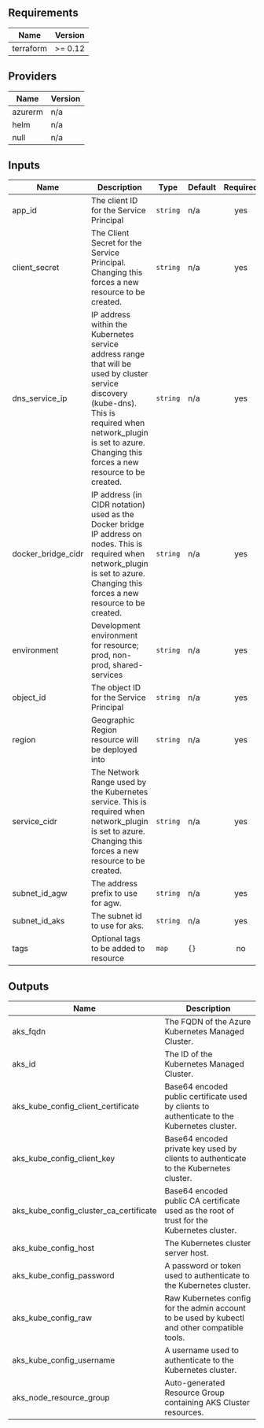 ## Requirements

| Name | Version |
|------|---------|
| terraform | >= 0.12 |

## Providers

| Name | Version |
|------|---------|
| azurerm | n/a |
| helm | n/a |
| null | n/a |

## Inputs

| Name | Description | Type | Default | Required |
|------|-------------|------|---------|:--------:|
| app\_id | The client ID for the Service Principal | `string` | n/a | yes |
| client\_secret | The Client Secret for the Service Principal. Changing this forces a new resource to be created. | `string` | n/a | yes |
| dns\_service\_ip | IP address within the Kubernetes service address range that will be used by cluster service discovery (kube-dns). This is required when network\_plugin is set to azure. Changing this forces a new resource to be created. | `string` | n/a | yes |
| docker\_bridge\_cidr | IP address (in CIDR notation) used as the Docker bridge IP address on nodes. This is required when network\_plugin is set to azure. Changing this forces a new resource to be created. | `string` | n/a | yes |
| environment | Development environment for resource; prod, non-prod, shared-services | `string` | n/a | yes |
| object\_id | The object ID for the Service Principal | `string` | n/a | yes |
| region | Geographic Region resource will be deployed into | `string` | n/a | yes |
| service\_cidr | The Network Range used by the Kubernetes service. This is required when network\_plugin is set to azure. Changing this forces a new resource to be created. | `string` | n/a | yes |
| subnet\_id\_agw | The address prefix to use for agw. | `string` | n/a | yes |
| subnet\_id\_aks | The subnet id to use for aks. | `string` | n/a | yes |
| tags | Optional tags to be added to resource | `map` | `{}` | no |

## Outputs

| Name | Description |
|------|-------------|
| aks\_fqdn | The FQDN of the Azure Kubernetes Managed Cluster. |
| aks\_id | The ID of the Kubernetes Managed Cluster. |
| aks\_kube\_config\_client\_certificate | Base64 encoded public certificate used by clients to authenticate to the Kubernetes cluster. |
| aks\_kube\_config\_client\_key | Base64 encoded private key used by clients to authenticate to the Kubernetes cluster. |
| aks\_kube\_config\_cluster\_ca\_certificate | Base64 encoded public CA certificate used as the root of trust for the Kubernetes cluster. |
| aks\_kube\_config\_host | The Kubernetes cluster server host. |
| aks\_kube\_config\_password | A password or token used to authenticate to the Kubernetes cluster. |
| aks\_kube\_config\_raw | Raw Kubernetes config for the admin account to be used by kubectl and other compatible tools. |
| aks\_kube\_config\_username | A username used to authenticate to the Kubernetes cluster. |
| aks\_node\_resource\_group | Auto-generated Resource Group containing AKS Cluster resources. |

